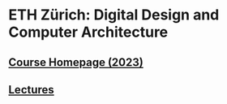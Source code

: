 # ETH Zürich: Digital Design and Computer Architecture
## [Course Homepage (2023)](https://safari.ethz.ch/digitaltechnik/spring2023/)
## [Lectures](https://youtu.be/AJBmIaUneB0?si=79T2kQIIPZ9cf4gV)
